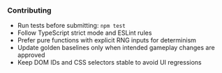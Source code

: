 ### Contributing

- Run tests before submitting: `npm test`
- Follow TypeScript strict mode and ESLint rules
- Prefer pure functions with explicit RNG inputs for determinism
- Update golden baselines only when intended gameplay changes are approved
- Keep DOM IDs and CSS selectors stable to avoid UI regressions


